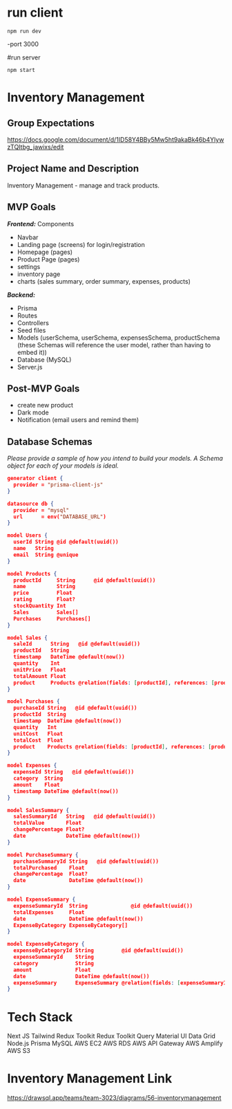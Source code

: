 # run client
```
npm run dev
```
-port 3000

#run server
```
npm start
```


# Inventory Management 

## Group Expectations
https://docs.google.com/document/d/1ID58Y4BBy5Mw5ht9akaBk46b4YlywzTQItbg_jawixs/edit


## Project Name and Description
Inventory Management - manage and track products.

## MVP Goals
***Frontend:*** 
Components 
- Navbar
- Landing page (screens) for login/registration
- Homepage (pages)
- Product Page (pages)
- settings
- inventory page
- charts (sales summary, order summary, expenses, products)


***Backend:***
- Prisma
- Routes
- Controllers
- Seed files
- Models (userSchema, userSchema, expensesSchema, productSchema (these Schemas will reference the user model, rather than having to embed it))
- Database (MySQL)
- Server.js

## Post-MVP Goals
- create new product
- Dark mode
- Notification (email users and remind them)

## Database Schemas
_Please provide a sample of how you intend to build your models. A Schema object for each of your models is ideal._

```json
generator client {
  provider = "prisma-client-js"
}

datasource db {
  provider = "mysql"
  url      = env("DATABASE_URL")
}

model Users {
  userId String @id @default(uuid())
  name   String
  email  String @unique
}

model Products {
  productId     String      @id @default(uuid())
  name          String
  price         Float
  rating        Float?
  stockQuantity Int
  Sales         Sales[]
  Purchases     Purchases[]
}

model Sales {
  saleId      String   @id @default(uuid())
  productId   String
  timestamp   DateTime @default(now())
  quantity    Int
  unitPrice   Float
  totalAmount Float
  product     Products @relation(fields: [productId], references: [productId], onDelete: Cascade)
}

model Purchases {
  purchaseId String   @id @default(uuid())
  productId  String
  timestamp  DateTime @default(now())
  quantity   Int
  unitCost   Float
  totalCost  Float
  product    Products @relation(fields: [productId], references: [productId], onDelete: Cascade)
}

model Expenses {
  expenseId String   @id @default(uuid())
  category  String
  amount    Float
  timestamp DateTime @default(now())
}

model SalesSummary {
  salesSummaryId   String   @id @default(uuid())
  totalValue       Float
  changePercentage Float?
  date             DateTime @default(now())
}

model PurchaseSummary {
  purchaseSummaryId String   @id @default(uuid())
  totalPurchased    Float
  changePercentage  Float?
  date              DateTime @default(now())
}

model ExpenseSummary {
  expenseSummaryId  String              @id @default(uuid())
  totalExpenses     Float
  date              DateTime @default(now())
  ExpenseByCategory ExpenseByCategory[]
}

model ExpenseByCategory {
  expenseByCategoryId String         @id @default(uuid())
  expenseSummaryId    String
  category            String
  amount              Float
  date                DateTime @default(now())
  expenseSummary      ExpenseSummary @relation(fields: [expenseSummaryId], references: [expenseSummaryId], onDelete: Cascade)
}


```
# Tech Stack
Next JS
Tailwind
Redux Toolkit
Redux Toolkit Query
Material UI Data Grid
Node.js
Prisma
MySQL
AWS EC2
AWS RDS
AWS API Gateway
AWS Amplify
AWS S3


# Inventory Management Link
https://drawsql.app/teams/team-3023/diagrams/56-inventorymanagement
